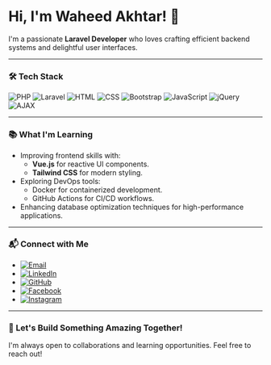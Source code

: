 # Hi, I'm Waheed Akhtar! 👋
I'm a passionate **Laravel Developer** who loves crafting efficient backend systems and delightful user interfaces.

---

### 🛠️ Tech Stack
![PHP](https://img.shields.io/badge/php-%23777BB4.svg?style=for-the-badge&logo=php&logoColor=white)
![Laravel](https://img.shields.io/badge/laravel-%23FF2D20.svg?style=for-the-badge&logo=laravel&logoColor=white)
![HTML](https://img.shields.io/badge/html5-%23E34F26.svg?style=for-the-badge&logo=html5&logoColor=white)
![CSS](https://img.shields.io/badge/css3-%231572B6.svg?style=for-the-badge&logo=css3&logoColor=white)
![Bootstrap](https://img.shields.io/badge/bootstrap-%23563D7C.svg?style=for-the-badge&logo=bootstrap&logoColor=white)
![JavaScript](https://img.shields.io/badge/javascript-%23323330.svg?style=for-the-badge&logo=javascript&logoColor=%23F7DF1E)
![jQuery](https://img.shields.io/badge/jquery-%230769AD.svg?style=for-the-badge&logo=jquery&logoColor=white)
![AJAX](https://img.shields.io/badge/ajax-%23FF7800.svg?style=for-the-badge&logoColor=white)

---
### 📚 What I'm Learning
- Improving frontend skills with:
  - **Vue.js** for reactive UI components.
  - **Tailwind CSS** for modern styling.
- Exploring DevOps tools:
  - Docker for containerized development.
  - GitHub Actions for CI/CD workflows.
- Enhancing database optimization techniques for high-performance applications.

---
### 📬 Connect with Me

- [![Email](https://img.shields.io/badge/Email-D14836?style=for-the-badge&logo=gmail&logoColor=white)](mailto:waheed@example.com)
- [![LinkedIn](https://img.shields.io/badge/LinkedIn-%230077B5.svg?style=for-the-badge&logo=linkedin&logoColor=white)](https://linkedin.com/in/waheedakhtar)
- [![GitHub](https://img.shields.io/badge/GitHub-%23000000.svg?style=for-the-badge&logo=github&logoColor=white)](https://github.com/waheedakhtar)
- [![Facebook](https://img.shields.io/badge/Facebook-%231877F2.svg?style=for-the-badge&logo=facebook&logoColor=white)](https://www.facebook.com/profile.php?id=100026391677226&mibextid=ZbWKwL)
- [![Instagram](https://img.shields.io/badge/Instagram-%23E4405F.svg?style=for-the-badge&logo=instagram&logoColor=white)](https://instagram.com/waheedakhtar)

---

### 🚀 Let's Build Something Amazing Together!
I'm always open to collaborations and learning opportunities. Feel free to reach out!



